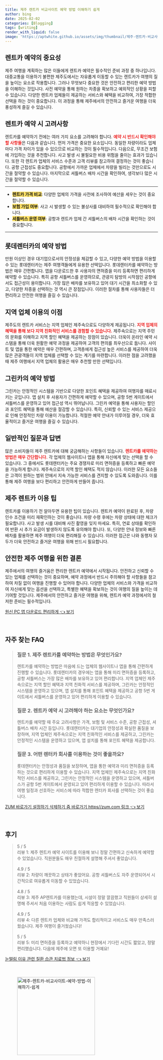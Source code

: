 ```yaml
---
title: 제주 렌트카 비교사이트 예약 방법 이해하기 쉽게
author: bing
date: 2025-02-02
categories: [Blogging]
tags: [writing]
render_with_liquid: false
image: 'https://aptwhite.github.io/assets/img/thumbnail/제주-렌트카-비교사이트-예약-방법-이해하기-쉽게.webp'
---
```

<h2 id='렌트카 예약의 중요성'>렌트카 예약의 중요성</h2>

<p>제주 여행을 계획하는 많은 이들에게 렌트카 예약은 필수적인 준비 과정 중 하나입니다. 대중교통을 이용하기 불편한 제주도에서는 자유롭게 이동할 수 있는 렌트카가 여행의 질을 높이는 요소로 작용합니다. 그러나 무엇보다 중요한 것은 안전하고 편리한 예약 방법을 이해하는 것입니다. 사전 예약을 통해 원하는 차종을 확보하고 예외적인 상황을 피할 수 있습니다. 다양한 렌트카 업체들이 제공하는 서비스와 혜택을 비교하여, 가장 적합한 선택을 하는 것이 중요합니다. 이 과정을 통해 제주에서의 안전하고 즐거운 여행을 더욱 풍성하게 즐길 수 있습니다.</p>

<h2 id='렌트카 예약 시 고려사항'>렌트카 예약 시 고려사항</h2>

<p>렌트카를 예약하기 전에는 여러 가지 요소를 고려해야 합니다. <b><span style="color: #ee2323;">예약 시 반드시 확인해야 할 사항들</span></b>은 다음과 같습니다. 먼저 가격은 중요한 요소입니다. 동일한 차량이라도 업체마다 가격 차이가 있을 수 있으므로 비교하는 것이 필수적입니다. 다음으로, 무조건 보험에 가입하는 것을 추천합니다. 사고 발생 시 불필요한 비용 위험을 줄이는 효과가 있습니다. 또한 각 렌트카 업체의 서비스 수준과 고객 리뷰를 참고하여 결정하는 것이 좋습니다. 공항 근접성도 중요합니다. 공항에서 가까운 업체에서 차량을 빌리는 것만으로도 시간을 절약할 수 있습니다. 마지막으로 셔틀버스 배차 시간을 확인하여, 생각보다 많은 시간을 절약할 수 있습니다.</p>

<hr />

<ul>
    <li><b><span style="background-color: #ffe066;">렌트카 가격 비교</span></b>: 다양한 업체의 가격을 사전에 조사하여 예산을 세우는 것이 중요합니다.</li>
    <li><b><span style="background-color: #ffe066;">보험 가입 여부</span></b>: 사고 시 발생할 수 있는 불상사를 대비하여 필수적으로 확인해야 합니다.</li>
    <li><b><span style="background-color: #ffe066;">셔틀버스 운영 여부</span></b>: 공항과 렌트카 업체 간 셔틀버스의 배차 시간을 확인하는 것이 중요합니다.</li>
</ul>

<hr />

<h2 id='롯데렌터카의 예약 방법'>롯데렌터카의 예약 방법</h2>

<p>만원 이상인 경우 대기업으로서의 안정성을 체감할 수 있고, 다양한 예약 방법을 이용할 수 있는 롯데렌터카는 제주 여행객들에게 유용한 선택입니다. 롯데렌터카를 예약하는 방법은 매우 간편합니다. 앱을 다운로드한 후 사용자의 면허증을 미리 등록하면 편리하게 예약할 수 있습니다. 특히 공항 셔틀버스를 운영하므로, 관광지 탐방의 시작점인 공항에서도 접근성이 용이합니다. 가장 많은 배차를 보유하고 있어 대기 시간을 최소화할 수 있고, 다양한 차종을 선택하는 것 역시 큰 장점입니다. 이러한 절차를 통해 사용자들은 더 편리하고 안전한 여행을 즐길 수 있습니다.</p>

<h2 id='지역 업체 이용의 이점'>지역 업체 이용의 이점</h2>

<p>제주도의 렌트카 서비스는 지역 업체인 제주속으로도 다양하게 제공됩니다. <b><span style="color: #ee2323;">지역 업체의 혜택을 통해 보다 지역 친화적인 서비스를 경험할 수 있습니다.</span></b> 제주속으로는 지역 주민의 문화를 이해하고 지역 할인 혜택을 제공하는 장점이 있습니다. 더욱이 온라인 예약 시스템을 통해 더욱 원활한 예약 과정을 제공하여 고객의 편의를 최우선으로 둡니다. 사이트 및 앱을 통한 예약은 매우 간편하며, 고객층에게 접근성 높은 서비스를 제공하여 더욱 많은 관광객들이 지역 업체를 선택할 수 있는 계기를 마련합니다. 이러한 점을 고려했을 때 제주 여행에서 지역 업체의 활용은 매우 추천할 만한 선택입니다.</p>

<h2 id='그린카의 예약 방법'>그린카의 예약 방법</h2>

<p>그린카는 안정적인 시스템을 기반으로 다양한 포인트 혜택을 제공하여 여행자를 매료시키는 곳입니다. 앱 설치 후 사용자가 간편하게 예약할 수 있으며, 공항 5번 게이트에서 셔틀버스를 운영하고 있어 접근성 역시 뛰어납니다. 그린카 예약을 통해 사용자는 할인과 포인트 혜택을 통해 예산을 절감할 수 있습니다. 특히, 신뢰할 수 있는 서비스 제공으로 인해 안정적인 차량 이용이 가능합니다. 적절한 예약 안내가 이루어질 경우, 더욱 효율적이고 즐거운 여행을 즐길 수 있습니다.</p>

<h2 id='일반적인 질문과 답변'>일반적인 질문과 답변</h2>

<p>많은 소비자들이 제주 렌트카에 대해 궁금해하는 사항들이 있습니다. <b><span style="color: #ee2323;">렌트카를 예약하는 방법은 매우 간단합니다.</span></b> 각 업체의 웹사이트나 앱을 통해 자신에게 맞는 선택을 할 수 있습니다. 그 중에서도 롯데렌터카는 주요 경쟁자로 미리 면허증을 등록하고 빠른 예약을 가능하게 합니다. 제주속으로의 지역 할인 혜택도 적지 않습니다. 이러한 모든 요소들은 고객이 원하는 범위 안에서 지속 가능한 서비스를 견지할 수 있도록 도와줍니다. 이를 통해 제주 여행을 보다 편리하고 안전하게 만들어 줍니다.</p>

<h2 id='제주 렌트카 이용 팁'>제주 렌트카 이용 팁</h2>

<p>렌트카를 이용하기 전 알아두면 유용한 팁이 있습니다. 렌트카 예약이 완료된 후, 차량 인수 조건을 미리 재확인하는 것이 좋습니다. 차량 수령 후에는 차량 상태에 대한 체크가 필요합니다. 사고 발생 시를 대비해 사진 촬영을 잊지 마세요. 특히, 연료 상태를 확인하여 반환 시 추가 요금이 발생하지 않도록 유의해야 합니다. 또, 다양한 안내 정보와 빠른 배차를 활용하면 제주 여행이 더욱 편리해질 수 있습니다. 이러한 접근은 나와 동행자 모두가 더욱 안전하고 즐거운 여행을 위해 반드시 필요합니다.</p>

<h2 id='안전한 제주 여행을 위한 결론'>안전한 제주 여행을 위한 결론</h2>

<p>제주에서의 여행의 즐거움은 편리한 렌트카 예약에서 시작됩니다. 안전하고 신뢰할 수 있는 업체를 선택하는 것이 중요하며, 예약 과정에서 반드시 주의해야 할 사항들을 참고하여 차질 없이 여행을 진행할 수 있어야 합니다. 다양한 업체의 서비스와 가격을 비교하여 자신에게 맞는 옵션을 선택하고, 특별한 혜택을 확보하는 것이 여행의 질을 높이는 데 기여할 것입니다. 제주에서의 안전하고 즐거운 여행을 위해, 렌트카 예약 과정에서의 철저한 준비는 필수적입니다.</p>
<p><a class="click-button" title="원신 PC 앱 다운로드 편리하게" href="https://aptwhite.github.io/posts/%EC%9B%90%EC%8B%A0-PC-%EC%95%B1-%EB%8B%A4%EC%9A%B4%EB%A1%9C%EB%93%9C-%ED%8E%B8%EB%A6%AC%ED%95%98%EA%B2%8C/" rel="dofollow">원신 PC 앱 다운로드 편리하게 👈 보기</a></p><br>
<h2 id='자주_찾는_FAQ'>자주 찾는 FAQ</h2>
<div itemscope="" itemtype="https://schema.org/FAQPage"> 
<blockquote> 
<div itemscope="" itemprop="mainEntity" itemtype="https://schema.org/Question"> 
<h3 itemprop="name">질문 1. 제주 렌트카를 예약하는 방법은 무엇인가요?</h3> 
<div itemscope="" itemprop="acceptedAnswer" itemtype="https://schema.org/Answer"> 
<span itemprop="text"> 
<p>렌트카를 예약하는 방법은 마음에 드는 업체의 웹사이트나 앱을 통해 간편하게 진행할 수 있습니다. 롯데렌터카의 경우에는 앱을 통해 미리 면허증을 등록하고, 공항 셔틀버스는 가장 많은 배차를 보유하고 있어 편리합니다. 지역 업체인 제주속으로는 지역 할인 혜택과 지역 친화적 서비스를 제공하며, 그린카는 안정적인 시스템을 운영하고 있으며, 앱 설치를 통해 포인트 혜택을 제공하고 공항 5번 게이트에서 셔틀버스를 운영하고 있어 편리하게 이용할 수 있습니다.</p> 
</span> 
</div> 
</div> 

<div itemscope="" itemprop="mainEntity" itemtype="https://schema.org/Question"> 
<h3 itemprop="name">질문 2. 렌트카 예약 시 고려해야 하는 요소는 무엇인가요?</h3> 
<div itemscope="" itemprop="acceptedAnswer" itemtype="https://schema.org/Answer"> 
<span itemprop="text"> 
<p>렌트카를 예약할 때 주요 고려사항은 가격, 보험 및 서비스 수준, 공항 근접성, 셔틀버스 배차 시간 등입니다. 롯데렌터카는 대기업의 안정성과 확실한 품질을 보장하며, 지역 업체인 제주속으로는 지역 친화적인 서비스를 제공하고, 그린카는 안정적인 시스템을 운영하고 있으며, 앱 설치를 통해 포인트 혜택을 제공합니다.</p> 
</span> 
</div> 
</div> 

<div itemscope="" itemprop="mainEntity" itemtype="https://schema.org/Question"> 
<h3 itemprop="name">질문 3. 어떤 렌터카 회사를 이용하는 것이 좋을까요?</h3> 
<div itemscope="" itemprop="acceptedAnswer" itemtype="https://schema.org/Answer"> 
<span itemprop="text"> 
<p>롯데렌터카는 안정성과 품질을 보장하며, 앱을 통한 예약과 미리 면허증을 등록하는 것으로 편리하게 이용할 수 있습니다. 지역 업체인 제주속으로는 지역 친화적인 서비스를 제공하고, 그린카는 안정적인 시스템을 운영하고 있으며, 셔틀버스가 공항 5번 게이트에서 운영되고 있어 편리하게 이용할 수 있습니다. 따라서 여행 일정과 선호하는 서비스에 따라 적합한 렌터카 회사를 선택하는 것이 좋습니다.</p> 
</span> 
</div> 
</div> 
</blockquote> 
</div>
<p><a class="click-button" title="ZUM 바로가기 설정하기 삭제하기 줌 바로가기 https//zum.com 링크" href="https://aptwhite.github.io/posts/ZUM-%EB%B0%94%EB%A1%9C%EA%B0%80%EA%B8%B0-%EC%84%A4%EC%A0%95%ED%95%98%EA%B8%B0-%EC%82%AD%EC%A0%9C%ED%95%98%EA%B8%B0-%EC%A4%8C-%EB%B0%94%EB%A1%9C%EA%B0%80%EA%B8%B0-httpszum.com-%EB%A7%81%ED%81%AC/" rel="dofollow">ZUM 바로가기 설정하기 삭제하기 줌 바로가기 https//zum.com 링크 👈 보기</a></p><br>
<h2 id='후기'>후기</h2>
<div itemscope itemtype="https://schema.org/Product">
  <blockquote>
  <div itemprop="review" itemscope itemtype="https://schema.org/Review">
      <div itemprop="reviewRating" itemscope itemtype="https://schema.org/Rating"> <span itemprop="ratingValue">5</span> / <span itemprop="bestRating">5</span> </div>
      <span itemprop="reviewBody">리뷰 1: 제주 렌트카 예약 사이트를 이용해 보니 정말 간편하고 신속하게 예약할 수 있었습니다. 직원분들도 매우 친절하게 설명해 주셔서 좋았습니다.</span>
  </div>
  <br>
  <div itemprop="review" itemscope itemtype="https://schema.org/Review">
      <div itemprop="reviewRating" itemscope itemtype="https://schema.org/Rating"> <span itemprop="ratingValue">4.9</span> / <span itemprop="bestRating">5</span> </div>
      <span itemprop="reviewBody">리뷰 2: 차량이 깨끗하고 상태가 좋았어요. 공항 셔틀버스도 자주 운영되어서 시간적으로 여유롭게 이동할 수 있었습니다.</span>
  </div>
  <br>
  <div itemprop="review" itemscope itemtype="https://schema.org/Review">
      <div itemprop="reviewRating" itemscope itemtype="https://schema.org/Rating"> <span itemprop="ratingValue">4.8</span> / <span itemprop="bestRating">5</span> </div>
      <span itemprop="reviewBody">리뷰 3: 제주 AP렌트카를 이용했는데, 시설이 정말 깔끔했고 직원들이 상세히 설명해 주셔서 처음 이용하는 사람도 쉽게 적응할 수 있었습니다.</span>
  </div>
  <br>
  <div itemprop="review" itemscope itemtype="https://schema.org/Review">
      <div itemprop="reviewRating" itemscope itemtype="https://schema.org/Rating"> <span itemprop="ratingValue">4.9</span> / <span itemprop="bestRating">5</span> </div>
      <span itemprop="reviewBody">리뷰 4: 다른 렌트카 업체와 비교해 가격도 합리적이고 서비스도 매우 만족스러웠습니다. 제주 여행이 즐거웠습니다!</span>
  </div>
  <br>
  <div itemprop="review" itemscope itemtype="https://schema.org/Review">
      <div itemprop="reviewRating" itemscope itemtype="https://schema.org/Rating"> <span itemprop="ratingValue">5</span> / <span itemprop="bestRating">5</span> </div>
      <span itemprop="reviewBody">리뷰 5: 미리 면허증을 등록하고 예약하니 현장에서 기다린 시간도 짧았고, 정말 편리했습니다. 다음에 제주에 오면 또 이용할 거예요!</span>
  </div>
  </blockquote>
</div>
<p><a class="click-button" title="눈떨림 이유 관련 질환 습관 치료법 정보" href="https://aptwhite.github.io/posts/%EB%88%88%EB%96%A8%EB%A6%BC-%EC%9D%B4%EC%9C%A0-%EA%B4%80%EB%A0%A8-%EC%A7%88%ED%99%98-%EC%8A%B5%EA%B4%80-%EC%B9%98%EB%A3%8C%EB%B2%95-%EC%A0%95%EB%B3%B4/" rel="dofollow">눈떨림 이유 관련 질환 습관 치료법 정보 👈 보기</a></p><br>
<figure class="image"><img src="https://aptwhite.github.io/assets/img/thumbnail/제주-렌트카-비교사이트-예약-방법-이해하기-쉽게.webp" alt="제주-렌트카-비교사이트-예약-방법-이해하기-쉽게" width="256" height="256"></figure>